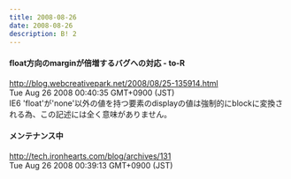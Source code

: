 ```yaml
---
title: 2008-08-26
date: 2008-08-26
description: B! 2
---
```


#### float方向のmarginが倍増するバグへの対応 - to-R
http://blog.webcreativepark.net/2008/08/25-135914.html<br>
Tue Aug 26 2008 00:40:35 GMT+0900 (JST)<br>
IE6 'float'が'none'以外の値を持つ要素のdisplayの値は強制的にblockに変換される為、この記述には全く意味がありません。


#### メンテナンス中
http://tech.ironhearts.com/blog/archives/131<br>
Tue Aug 26 2008 00:39:13 GMT+0900 (JST)<br>


